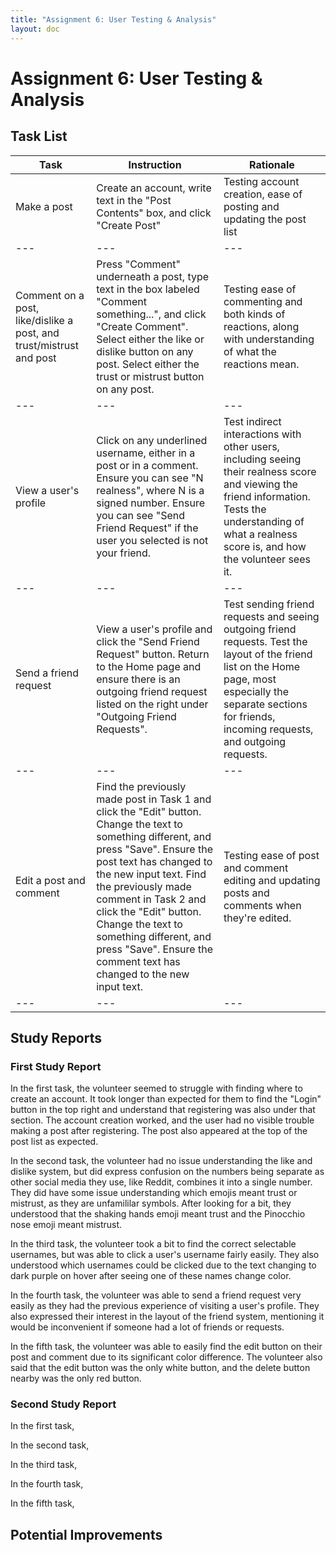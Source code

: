 ```yaml
---
title: "Assignment 6: User Testing & Analysis"
layout: doc
---
```


# Assignment 6: User Testing & Analysis

## Task List

| Task | Instruction | Rationale |
| --- | --- | --- | 
| Make a post | Create an account, write text in the "Post Contents" box, and click "Create Post" | Testing account creation, ease of posting and updating the post list |
| --- | --- | --- | 
| Comment on a post, like/dislike a post, and trust/mistrust and post | Press "Comment" underneath a post, type text in the box labeled "Comment something...", and click "Create Comment". Select either the like or dislike button on any post. Select either the trust or mistrust button on any post. | Testing ease of commenting and both kinds of reactions, along with understanding of what the reactions mean. |
| --- | --- | --- | 
| View a user's profile | Click on any underlined username, either in a post or in a comment. Ensure you can see "N realness", where N is a signed number. Ensure you can see "Send Friend Request" if the user you selected is not your friend. | Test indirect interactions with other users, including seeing their realness score and viewing the friend information. Tests the understanding of what a realness score is, and how the volunteer sees it. |
| --- | --- | --- | 
| Send a friend request | View a user's profile and click the "Send Friend Request" button. Return to the Home page and ensure there is an outgoing friend request listed on the right under "Outgoing Friend Requests". | Test sending friend requests and seeing outgoing friend requests. Test the layout of the friend list on the Home page, most especially the separate sections for friends, incoming requests, and outgoing requests. |
| --- | --- | --- | 
| Edit a post and comment | Find the previously made post in Task 1 and click the "Edit" button. Change the text to something different, and press "Save". Ensure the post text has changed to the new input text. Find the previously made comment in Task 2 and click the "Edit" button. Change the text to something different, and press "Save". Ensure the comment text has changed to the new input text. | Testing ease of post and comment editing and updating posts and comments when they're edited.
| --- | --- | --- | 


## Study Reports

### First Study Report
In the first task, the volunteer seemed to struggle with finding where to create an account. It took longer than expected for them to find the "Login" button in the top right and understand that registering was also under that section. The account creation worked, and the user had no visible trouble making a post after registering. The post also appeared at the top of the post list as expected. 

In the second task, the volunteer had no issue understanding the like and dislike system, but did express confusion on the numbers being separate as other social media they use, like Reddit, combines it into a single number. They did have some issue understanding which emojis meant trust or mistrust, as they are unfamililar symbols. After looking for a bit, they understood that the shaking hands emoji meant trust and the Pinocchio nose emoji meant mistrust. 

In the third task, the volunteer took a bit to find the correct selectable usernames, but was able to click a user's username fairly easily. They also understood which usernames could be clicked due to the text changing to dark purple on hover after seeing one of these names change color. 

In the fourth task, the volunteer was able to send a friend request very easily as they had the previous experience of visiting a user's profile. They also expressed their interest in the layout of the friend system, mentioning it would be inconvenient if someone had a lot of friends or requests.

In the fifth task, the volunteer was able to easily find the edit button on their post and comment due to its significant color difference. The volunteer also said that the edit button was the only white button, and the delete button nearby was the only red button.

### Second Study Report

In the first task,

In the second task,

In the third task,

In the fourth task,

In the fifth task,

## Potential Improvements